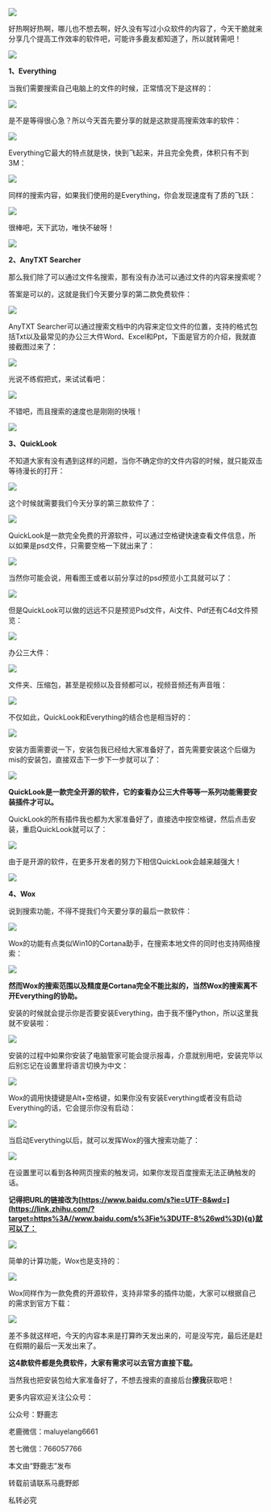 ![](https://pic2.zhimg.com/v2-936f0a33f4ce4c7a24edc2c8d4a16ef5_r.jpg)

好热啊好热啊，哪儿也不想去啊，好久没有写过小众软件的内容了，今天干脆就来分享几个提高工作效率的软件吧，可能许多鹿友都知道了，所以就转需吧！

![](https://pic2.zhimg.com/v2-29972d51c8ff091e19931910625efd1d_r.jpg)

**1、Everything**

当我们需要搜索自己电脑上的文件的时候，正常情况下是这样的：

![](https://pic1.zhimg.com/v2-7c12c91ecdfd3ee596db18bf041eaafc_r.jpg)

是不是等得很心急？所以今天首先要分享的就是这款提高搜索效率的软件：

![](undefined)

Everything它最大的特点就是快，快到飞起来，并且完全免费，体积只有不到3M：

![](undefined)

同样的搜索内容，如果我们使用的是Everything，你会发现速度有了质的飞跃：

![](https://pic1.zhimg.com/v2-881c63563325ff958c672a2f27aa0134_r.jpg)

很棒吧，天下武功，唯快不破呀！

![](https://pic2.zhimg.com/v2-29972d51c8ff091e19931910625efd1d_r.jpg)

**2、AnyTXT Searcher**

那么我们除了可以通过文件名搜索，那有没有办法可以通过文件的内容来搜索呢？

答案是可以的，这就是我们今天要分享的第二款免费软件：

![](undefined)

AnyTXT Searcher可以通过搜索文档中的内容来定位文件的位置，支持的格式包括Txt以及最常见的办公三大件Word、Excel和Ppt，下面是官方的介绍，我就直接截图过来了：

![](https://pic2.zhimg.com/v2-820babe9a968f0ea30dcb02f632eb285_r.jpg)

光说不练假把式，来试试看吧：

![](https://pic3.zhimg.com/v2-e316572d3160ec2fa4c50e147c01cf8e_r.jpg)

不错吧，而且搜索的速度也是刚刚的快哦！

![](https://pic2.zhimg.com/v2-29972d51c8ff091e19931910625efd1d_r.jpg)

**3、QuickLook**

不知道大家有没有遇到这样的问题，当你不确定你的文件内容的时候，就只能双击等待漫长的打开：

![](https://pic2.zhimg.com/v2-47be60185fe585c56a43bf9133d1d68d_r.jpg)

这个时候就需要我们今天分享的第三款软件了：

![](undefined)

QuickLook是一款完全免费的开源软件，可以通过空格键快速查看文件信息，所以如果是psd文件，只需要空格一下就出来了：

![](https://pic2.zhimg.com/v2-3b041b933bc6a38d78d1de8813cb0101_r.jpg)

当然你可能会说，用看图王或者以前分享过的psd预览小工具就可以了：

![](https://pic3.zhimg.com/v2-5a19e15b716252f261d8aceb67bf8272_r.jpg)

但是QuickLook可以做的远远不只是预览Psd文件，Ai文件、Pdf还有C4d文件预览：

![](https://pic4.zhimg.com/v2-90d7dfb7b5ca282a1d78f15b4ff8412f_r.jpg)

办公三大件：

![](https://pic1.zhimg.com/v2-6a8066a5708a0940cc6ddb89b9fd34a0_r.jpg)

文件夹、压缩包，甚至是视频以及音频都可以，视频音频还有声音哦：

![](https://pic4.zhimg.com/v2-52bb5035483a129c5eb58b033caf21f7_r.jpg)

不仅如此，QuickLook和Everything的结合也是相当好的：

![](https://pic4.zhimg.com/v2-684b6fce0ff6d8cd88f3844097c24bf3_r.jpg)

安装方面需要说一下，安装包我已经给大家准备好了，首先需要安装这个后缀为mis的安装包，直接双击下一步下一步就可以了：

![](https://pic2.zhimg.com/v2-3f54051f430d9ac557504cd898210bb5_r.jpg)

**QuickLook是一款完全开源的软件，它的查看办公三大件等等一系列功能需要安装插件才可以。**

QuickLook的所有插件我也都为大家准备好了，直接选中按空格键，然后点击安装，重启QuickLook就可以了：

![](https://pic4.zhimg.com/v2-0de3dbe6c6e811654a83803903284413_r.jpg)

由于是开源的软件，在更多开发者的努力下相信QuickLook会越来越强大！

![](https://pic2.zhimg.com/v2-29972d51c8ff091e19931910625efd1d_r.jpg)

**4、Wox**

说到搜索功能，不得不提我们今天要分享的最后一款软件：

![](undefined)

Wox的功能有点类似Win10的Cortana助手，在搜索本地文件的同时也支持网络搜索：

![](https://pic4.zhimg.com/v2-f6892a403565c1814375122194bf6c83_r.jpg)

**然而Wox的搜索范围以及精度是Cortana完全不能比拟的，当然Wox的搜索离不开Everything的协助。**

安装的时候就会提示你是否要安装Everything，由于我不懂Python，所以这里我就不安装啦：

![](https://pic4.zhimg.com/v2-05904c1bb6e94bb4da304eec385c241b_r.jpg)

安装的过程中如果你安装了电脑管家可能会提示报毒，介意就别用吧，安装完毕以后别忘记在设置里将语言切换为中文：

![](https://pic1.zhimg.com/v2-e4b8811992b961ef6bd288aedef9441c_r.jpg)

Wox的调用快捷键是Alt+空格键，如果你没有安装Everything或者没有启动Everything的话，它会提示你没有启动：

![](https://pic1.zhimg.com/v2-e3ac0dac28f5d0befa2967bc5925fb1c_r.jpg)

当启动Everything以后，就可以发挥Wox的强大搜索功能了：

![](https://pic2.zhimg.com/v2-4ca1439fa4c2003459e87ea36db9b6ed_r.jpg)

在设置里可以看到各种网页搜索的触发词，如果你发现百度搜索无法正确触发的话。

**记得把URL的链接改为[https://www.baidu.com/s?ie=UTF-8&wd=](https://link.zhihu.com/?target=https%3A//www.baidu.com/s%3Fie%3DUTF-8%26wd%3D){q}就可以了：**

![](https://pic4.zhimg.com/v2-dd5a761ee480c186d77272f2db8b8d4f_r.jpg)

简单的计算功能，Wox也是支持的：

![](https://pic1.zhimg.com/v2-eb7eaf344e801628167cab8eadd3a774_r.jpg)

Wox同样作为一款免费的开源软件，支持非常多的插件功能，大家可以根据自己的需求到官方下载：

![](https://pic3.zhimg.com/v2-f7bf250d7af4859d8472e1802108fb46_r.jpg)

差不多就这样吧，今天的内容本来是打算昨天发出来的，可是没写完，最后还是赶在假期的最后一天发出来了。

**这4款软件都是免费软件，大家有需求可以去官方直接下载。**

当然我也把安装包给大家准备好了，不想去搜索的直接后台**撩我**获取吧！

更多内容欢迎关注公众号：

公众号：野鹿志

老鹿微信：maluyelang6661

苦七微信：766057766

本文由“野鹿志”发布

转载前请联系马鹿野郎

私转必究